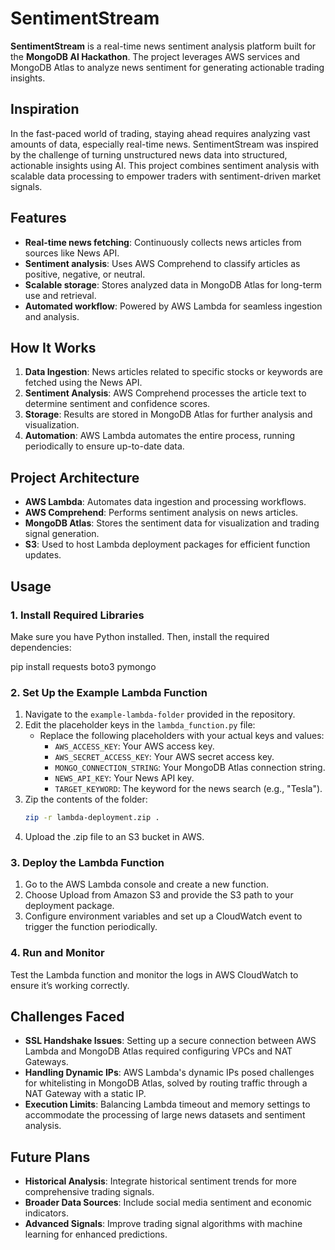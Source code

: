 # SentimentStream

**SentimentStream** is a real-time news sentiment analysis platform built for the **MongoDB AI Hackathon**. The project leverages AWS services and MongoDB Atlas to analyze news sentiment for generating actionable trading insights.

## Inspiration

In the fast-paced world of trading, staying ahead requires analyzing vast amounts of data, especially real-time news. SentimentStream was inspired by the challenge of turning unstructured news data into structured, actionable insights using AI. This project combines sentiment analysis with scalable data processing to empower traders with sentiment-driven market signals.

## Features

- **Real-time news fetching**: Continuously collects news articles from sources like News API.
- **Sentiment analysis**: Uses AWS Comprehend to classify articles as positive, negative, or neutral.
- **Scalable storage**: Stores analyzed data in MongoDB Atlas for long-term use and retrieval.
- **Automated workflow**: Powered by AWS Lambda for seamless ingestion and analysis.

## How It Works

1. **Data Ingestion**: News articles related to specific stocks or keywords are fetched using the News API.
2. **Sentiment Analysis**: AWS Comprehend processes the article text to determine sentiment and confidence scores.
3. **Storage**: Results are stored in MongoDB Atlas for further analysis and visualization.
4. **Automation**: AWS Lambda automates the entire process, running periodically to ensure up-to-date data.

## Project Architecture

- **AWS Lambda**: Automates data ingestion and processing workflows.
- **AWS Comprehend**: Performs sentiment analysis on news articles.
- **MongoDB Atlas**: Stores the sentiment data for visualization and trading signal generation.
- **S3**: Used to host Lambda deployment packages for efficient function updates.

## Usage

### 1. Install Required Libraries
Make sure you have Python installed. Then, install the required dependencies:

pip install requests boto3 pymongo

### 2. Set Up the Example Lambda Function

1. Navigate to the `example-lambda-folder` provided in the repository.
2. Edit the placeholder keys in the `lambda_function.py` file:
   - Replace the following placeholders with your actual keys and values:
     - `AWS_ACCESS_KEY`: Your AWS access key.
     - `AWS_SECRET_ACCESS_KEY`: Your AWS secret access key.
     - `MONGO_CONNECTION_STRING`: Your MongoDB Atlas connection string.
     - `NEWS_API_KEY`: Your News API key.
     - `TARGET_KEYWORD`: The keyword for the news search (e.g., "Tesla").
3. Zip the contents of the folder:
   ```bash
   zip -r lambda-deployment.zip .
4. Upload the .zip file to an S3 bucket in AWS.

### 3. Deploy the Lambda Function
1. Go to the AWS Lambda console and create a new function.
2. Choose Upload from Amazon S3 and provide the S3 path to your deployment package.
3. Configure environment variables and set up a CloudWatch event to trigger the function periodically.

### 4. Run and Monitor
Test the Lambda function and monitor the logs in AWS CloudWatch to ensure it’s working correctly.

## Challenges Faced

- **SSL Handshake Issues**: Setting up a secure connection between AWS Lambda and MongoDB Atlas required configuring VPCs and NAT Gateways.
- **Handling Dynamic IPs**: AWS Lambda's dynamic IPs posed challenges for whitelisting in MongoDB Atlas, solved by routing traffic through a NAT Gateway with a static IP.
- **Execution Limits**: Balancing Lambda timeout and memory settings to accommodate the processing of large news datasets and sentiment analysis.

## Future Plans

- **Historical Analysis**: Integrate historical sentiment trends for more comprehensive trading signals.
- **Broader Data Sources**: Include social media sentiment and economic indicators.
- **Advanced Signals**: Improve trading signal algorithms with machine learning for enhanced predictions.
